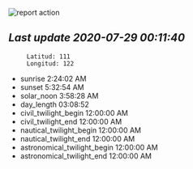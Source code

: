 ![report action](https://github.com/matiasz8/actions-for-reports/workflows/report%20action/badge.svg?branch=develop) 


## *****Last update 2020-07-29 00:11:40*****



		 Latitud: 111
		 Longitud: 122

 - sunrise 	 2:24:02 AM
 - sunset 	 5:32:54 AM
 - solar_noon 	 3:58:28 AM
 - day_length 	 03:08:52
 - civil_twilight_begin 	 12:00:00 AM
 - civil_twilight_end 	 12:00:00 AM
 - nautical_twilight_begin 	 12:00:00 AM
 - nautical_twilight_end 	 12:00:00 AM
 - astronomical_twilight_begin 	 12:00:00 AM
 - astronomical_twilight_end 	 12:00:00 AM
